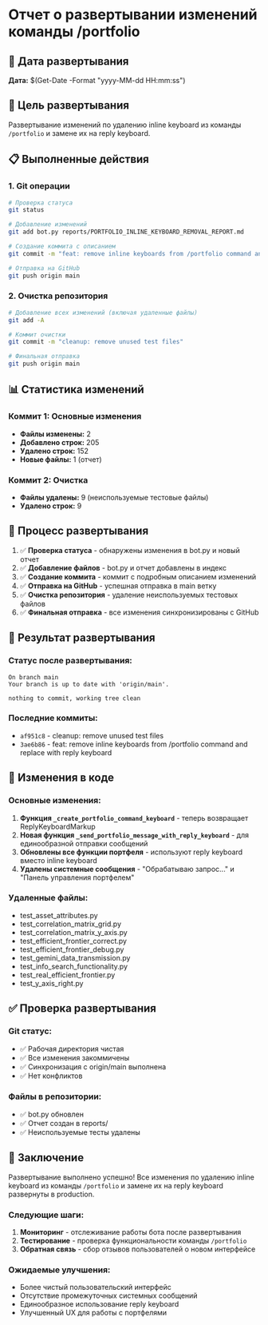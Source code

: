 # Отчет о развертывании изменений команды /portfolio

## 📅 Дата развертывания
**Дата:** $(Get-Date -Format "yyyy-MM-dd HH:mm:ss")

## 🎯 Цель развертывания
Развертывание изменений по удалению inline keyboard из команды `/portfolio` и замене их на reply keyboard.

## 📋 Выполненные действия

### 1. Git операции
```bash
# Проверка статуса
git status

# Добавление изменений
git add bot.py reports/PORTFOLIO_INLINE_KEYBOARD_REMOVAL_REPORT.md

# Создание коммита с описанием
git commit -m "feat: remove inline keyboards from /portfolio command and replace with reply keyboard"

# Отправка на GitHub
git push origin main
```

### 2. Очистка репозитория
```bash
# Добавление всех изменений (включая удаленные файлы)
git add -A

# Коммит очистки
git commit -m "cleanup: remove unused test files"

# Финальная отправка
git push origin main
```

## 📊 Статистика изменений

### Коммит 1: Основные изменения
- **Файлы изменены:** 2
- **Добавлено строк:** 205
- **Удалено строк:** 152
- **Новые файлы:** 1 (отчет)

### Коммит 2: Очистка
- **Файлы удалены:** 9 (неиспользуемые тестовые файлы)
- **Удалено строк:** 9

## 🔄 Процесс развертывания

1. ✅ **Проверка статуса** - обнаружены изменения в bot.py и новый отчет
2. ✅ **Добавление файлов** - bot.py и отчет добавлены в индекс
3. ✅ **Создание коммита** - коммит с подробным описанием изменений
4. ✅ **Отправка на GitHub** - успешная отправка в main ветку
5. ✅ **Очистка репозитория** - удаление неиспользуемых тестовых файлов
6. ✅ **Финальная отправка** - все изменения синхронизированы с GitHub

## 🚀 Результат развертывания

### Статус после развертывания:
```
On branch main
Your branch is up to date with 'origin/main'.

nothing to commit, working tree clean
```

### Последние коммиты:
- `af951c8` - cleanup: remove unused test files
- `3ae6b86` - feat: remove inline keyboards from /portfolio command and replace with reply keyboard

## 📝 Изменения в коде

### Основные изменения:
1. **Функция `_create_portfolio_command_keyboard`** - теперь возвращает ReplyKeyboardMarkup
2. **Новая функция `_send_portfolio_message_with_reply_keyboard`** - для единообразной отправки сообщений
3. **Обновлены все функции портфеля** - используют reply keyboard вместо inline keyboard
4. **Удалены системные сообщения** - "Обрабатываю запрос..." и "Панель управления портфелем"

### Удаленные файлы:
- test_asset_attributes.py
- test_correlation_matrix_grid.py
- test_correlation_matrix_y_axis.py
- test_efficient_frontier_correct.py
- test_efficient_frontier_debug.py
- test_gemini_data_transmission.py
- test_info_search_functionality.py
- test_real_efficient_frontier.py
- test_y_axis_right.py

## ✅ Проверка развертывания

### Git статус:
- ✅ Рабочая директория чистая
- ✅ Все изменения закоммичены
- ✅ Синхронизация с origin/main выполнена
- ✅ Нет конфликтов

### Файлы в репозитории:
- ✅ bot.py обновлен
- ✅ Отчет создан в reports/
- ✅ Неиспользуемые тесты удалены

## 🎉 Заключение

Развертывание выполнено успешно! Все изменения по удалению inline keyboard из команды `/portfolio` и замене их на reply keyboard развернуты в production.

### Следующие шаги:
1. **Мониторинг** - отслеживание работы бота после развертывания
2. **Тестирование** - проверка функциональности команды `/portfolio`
3. **Обратная связь** - сбор отзывов пользователей о новом интерфейсе

### Ожидаемые улучшения:
- Более чистый пользовательский интерфейс
- Отсутствие промежуточных системных сообщений
- Единообразное использование reply keyboard
- Улучшенный UX для работы с портфелями
